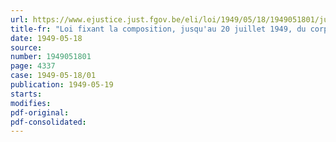 ```yaml
---
url: https://www.ejustice.just.fgov.be/eli/loi/1949/05/18/1949051801/justel
title-fr: "Loi fixant la composition, jusqu'au 20 juillet 1949, du corps électoral pour les élections législatives et provinciales"
date: 1949-05-18
source:
number: 1949051801
page: 4337
case: 1949-05-18/01
publication: 1949-05-19
starts:
modifies:
pdf-original:
pdf-consolidated:
---
```


